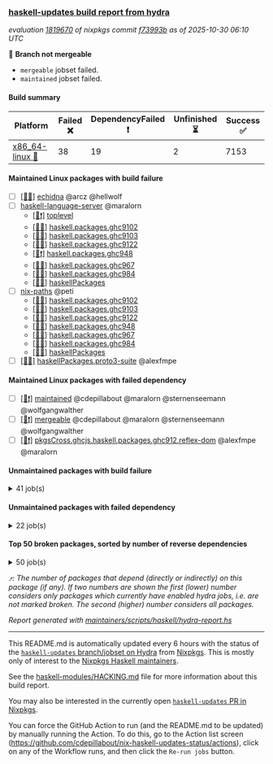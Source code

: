### [haskell-updates build report from hydra](https://hydra.nixos.org/jobset/nixpkgs/haskell-updates)
*evaluation [1819670](https://hydra.nixos.org/eval/1819670) of nixpkgs commit [f73993b](https://github.com/NixOS/nixpkgs/commits/f73993b07e2e2c207a154c4fc836c86213f616da) as of 2025-10-30 06:10 UTC*

🔴 **Branch not mergeable**
  * `mergeable` jobset failed.
  * `maintained` jobset failed.

#### Build summary

 | Platform | Failed ❌ | DependencyFailed ❗ | Unfinished ⏳ | Success ✅ | 
 | --- | --- | --- | --- | --- | 
 | [x86_64-linux 🐧](https://hydra.nixos.org/eval/1819670?filter=.x86_64-linux) | 38 | 19 | 2 | 7153 | 
#### Maintained Linux packages with build failure
- [ ] [[🐧❌]](https://hydra.nixos.org/build/311300707) [echidna](https://hydra.nixos.org/eval/1819670?filter=echidna) @arcz @hellwolf
- [ ] [haskell-language-server](https://hydra.nixos.org/eval/1819670?filter=haskell-language-server) @maralorn
  - [[🐧❗]](https://hydra.nixos.org/build/311049828) [toplevel](https://hydra.nixos.org/eval/1819670?filter=haskell-language-server)
  - [[🐧❌]](https://hydra.nixos.org/build/311049857) [haskell.packages.ghc9102](https://hydra.nixos.org/eval/1819670?filter=haskell.packages.ghc9102.haskell-language-server)
  - [[🐧❌]](https://hydra.nixos.org/build/311049790) [haskell.packages.ghc9103](https://hydra.nixos.org/eval/1819670?filter=haskell.packages.ghc9103.haskell-language-server)
  - [[🐧❌]](https://hydra.nixos.org/build/311050347) [haskell.packages.ghc9122](https://hydra.nixos.org/eval/1819670?filter=haskell.packages.ghc9122.haskell-language-server)
  - [[🐧❗]](https://hydra.nixos.org/build/311050666) [haskell.packages.ghc948](https://hydra.nixos.org/eval/1819670?filter=haskell.packages.ghc948.haskell-language-server)
  - [[🐧❌]](https://hydra.nixos.org/build/311051122) [haskell.packages.ghc967](https://hydra.nixos.org/eval/1819670?filter=haskell.packages.ghc967.haskell-language-server)
  - [[🐧❌]](https://hydra.nixos.org/build/311051259) [haskell.packages.ghc984](https://hydra.nixos.org/eval/1819670?filter=haskell.packages.ghc984.haskell-language-server)
  - [[🐧❌]](https://hydra.nixos.org/build/311053036) [haskellPackages](https://hydra.nixos.org/eval/1819670?filter=haskellPackages.haskell-language-server)
- [ ] [nix-paths](https://hydra.nixos.org/eval/1819670?filter=nix-paths) @peti
  - [[🐧❌]](https://hydra.nixos.org/build/311049714) [haskell.packages.ghc9102](https://hydra.nixos.org/eval/1819670?filter=haskell.packages.ghc9102.nix-paths)
  - [[🐧❌]](https://hydra.nixos.org/build/311049733) [haskell.packages.ghc9103](https://hydra.nixos.org/eval/1819670?filter=haskell.packages.ghc9103.nix-paths)
  - [[🐧❌]](https://hydra.nixos.org/build/311049761) [haskell.packages.ghc9122](https://hydra.nixos.org/eval/1819670?filter=haskell.packages.ghc9122.nix-paths)
  - [[🐧❌]](https://hydra.nixos.org/build/311049776) [haskell.packages.ghc948](https://hydra.nixos.org/eval/1819670?filter=haskell.packages.ghc948.nix-paths)
  - [[🐧❌]](https://hydra.nixos.org/build/311049800) [haskell.packages.ghc967](https://hydra.nixos.org/eval/1819670?filter=haskell.packages.ghc967.nix-paths)
  - [[🐧❌]](https://hydra.nixos.org/build/311049825) [haskell.packages.ghc984](https://hydra.nixos.org/eval/1819670?filter=haskell.packages.ghc984.nix-paths)
  - [[🐧❌]](https://hydra.nixos.org/build/311054380) [haskellPackages](https://hydra.nixos.org/eval/1819670?filter=haskellPackages.nix-paths)
- [ ] [[🐧❌]](https://hydra.nixos.org/build/311300717) [haskellPackages.proto3-suite](https://hydra.nixos.org/eval/1819670?filter=haskellPackages.proto3-suite) @alexfmpe
#### Maintained Linux packages with failed dependency
- [ ] [[🐧❗]](https://hydra.nixos.org/build/311300735) [maintained](https://hydra.nixos.org/eval/1819670?filter=maintained) @cdepillabout @maralorn @sternenseemann @wolfgangwalther
- [ ] [[🐧❗]](https://hydra.nixos.org/build/311057087) [mergeable](https://hydra.nixos.org/eval/1819670?filter=mergeable) @cdepillabout @maralorn @sternenseemann @wolfgangwalther
- [ ] [[🐧❗]](https://hydra.nixos.org/build/311300734) [pkgsCross.ghcjs.haskell.packages.ghc912.reflex-dom](https://hydra.nixos.org/eval/1819670?filter=pkgsCross.ghcjs.haskell.packages.ghc912.reflex-dom) @alexfmpe @maralorn
#### Unmaintained packages with build failure
<details><summary>41 job(s) </summary>

- [ ] [[🐧❌]](https://hydra.nixos.org/build/311052831) [haskellPackages.gpu-vulkan-middle](https://hydra.nixos.org/eval/1819670?filter=haskellPackages.gpu-vulkan-middle)  ⤴️ 7 | 7
- [ ] [[🐧❌]](https://hydra.nixos.org/build/311053157) [haskellPackages.hs-opentelemetry-instrumentation-wai](https://hydra.nixos.org/eval/1819670?filter=haskellPackages.hs-opentelemetry-instrumentation-wai)  ⤴️ 2 | 3
- [ ] [[🐧❌]](https://hydra.nixos.org/build/311300709) [haskellPackages.duckdb-ffi](https://hydra.nixos.org/eval/1819670?filter=haskellPackages.duckdb-ffi)  ⤴️ 1 | 1
- [ ] [[🐧❌]](https://hydra.nixos.org/build/311053155) [haskellPackages.hs-opentelemetry-instrumentation-conduit](https://hydra.nixos.org/eval/1819670?filter=haskellPackages.hs-opentelemetry-instrumentation-conduit)  ⤴️ 1 | 1
- [ ] [[🐧❌]](https://hydra.nixos.org/build/311053185) [haskellPackages.hs-opentelemetry-utils-exceptions](https://hydra.nixos.org/eval/1819670?filter=haskellPackages.hs-opentelemetry-utils-exceptions)  ⤴️ 1 | 1
- [ ] [[🐧❌]](https://hydra.nixos.org/build/311056095) [haskellPackages.temporal-sdk-core](https://hydra.nixos.org/eval/1819670?filter=haskellPackages.temporal-sdk-core)  ⤴️ 1 | 1
- [ ] [[🐧❌]](https://hydra.nixos.org/build/311050783) [haskellPackages.attoparsec-isotropic](https://hydra.nixos.org/eval/1819670?filter=haskellPackages.attoparsec-isotropic)  ⤴️ 0 | 1
- [ ] [[🐧❌]](https://hydra.nixos.org/build/311053162) [haskellPackages.hs-opentelemetry-instrumentation-persistent](https://hydra.nixos.org/eval/1819670?filter=haskellPackages.hs-opentelemetry-instrumentation-persistent)  ⤴️ 0 | 1
- [ ] [[🐧❌]](https://hydra.nixos.org/build/311050009) [haskellPackages.H](https://hydra.nixos.org/eval/1819670?filter=haskellPackages.H) 
- [ ] [[🐧❌]](https://hydra.nixos.org/build/311049998) [haskellPackages.Infinitree](https://hydra.nixos.org/eval/1819670?filter=haskellPackages.Infinitree) 
- [ ] [[🐧❌]](https://hydra.nixos.org/build/311050775) [haskellPackages.attic](https://hydra.nixos.org/eval/1819670?filter=haskellPackages.attic) 
- [ ] [[🐧❌]](https://hydra.nixos.org/build/311051176) [haskellPackages.cabal-matrix](https://hydra.nixos.org/eval/1819670?filter=haskellPackages.cabal-matrix) 
- [ ] [[🐧❌]](https://hydra.nixos.org/build/311051388) [haskellPackages.clickhouse-haskell](https://hydra.nixos.org/eval/1819670?filter=haskellPackages.clickhouse-haskell) 
- [ ] [[🐧❌]](https://hydra.nixos.org/build/311051270) [haskellPackages.cmark-gfm-lens](https://hydra.nixos.org/eval/1819670?filter=haskellPackages.cmark-gfm-lens) 
- [ ] [[🐧❌]](https://hydra.nixos.org/build/311051296) [haskellPackages.cmark-lens](https://hydra.nixos.org/eval/1819670?filter=haskellPackages.cmark-lens) 
- [ ] [[🐧❌]](https://hydra.nixos.org/build/311052040) [haskellPackages.eventlog-live-influxdb](https://hydra.nixos.org/eval/1819670?filter=haskellPackages.eventlog-live-influxdb) 
- [ ] [[🐧❌]](https://hydra.nixos.org/build/311052387) [haskellPackages.gh](https://hydra.nixos.org/eval/1819670?filter=haskellPackages.gh) 
- [ ] [[🐧❌]](https://hydra.nixos.org/build/311052382) [haskellPackages.ghc-compat](https://hydra.nixos.org/eval/1819670?filter=haskellPackages.ghc-compat) 
- [ ] [ghc-lib](https://hydra.nixos.org/eval/1819670?filter=ghc-lib) 
  - [[🐧✅]](https://hydra.nixos.org/build/311049695) [haskell.packages.ghc9102](https://hydra.nixos.org/eval/1819670?filter=haskell.packages.ghc9102.ghc-lib)
  - [[🐧✅]](https://hydra.nixos.org/build/311049718) [haskell.packages.ghc9103](https://hydra.nixos.org/eval/1819670?filter=haskell.packages.ghc9103.ghc-lib)
  - [[🐧✅]](https://hydra.nixos.org/build/311049743) [haskell.packages.ghc9122](https://hydra.nixos.org/eval/1819670?filter=haskell.packages.ghc9122.ghc-lib)
  - [[🐧✅]](https://hydra.nixos.org/build/311049759) [haskell.packages.ghc948](https://hydra.nixos.org/eval/1819670?filter=haskell.packages.ghc948.ghc-lib)
  - [[🐧❌]](https://hydra.nixos.org/build/311049784) [haskell.packages.ghc967](https://hydra.nixos.org/eval/1819670?filter=haskell.packages.ghc967.ghc-lib)
  - [[🐧❌]](https://hydra.nixos.org/build/311049812) [haskell.packages.ghc984](https://hydra.nixos.org/eval/1819670?filter=haskell.packages.ghc984.ghc-lib)
  - [[🐧✅]](https://hydra.nixos.org/build/311052385) [haskellPackages](https://hydra.nixos.org/eval/1819670?filter=haskellPackages.ghc-lib)
- [ ] [[🐧❌]](https://hydra.nixos.org/build/311052496) [haskellPackages.gi-notify](https://hydra.nixos.org/eval/1819670?filter=haskellPackages.gi-notify) 
- [ ] [[🐧❌]](https://hydra.nixos.org/build/311052802) [haskellPackages.hackage-publish](https://hydra.nixos.org/eval/1819670?filter=haskellPackages.hackage-publish) 
- [ ] [[🐧❌]](https://hydra.nixos.org/build/311053149) [haskellPackages.hs-opentelemetry-exporter-handle](https://hydra.nixos.org/eval/1819670?filter=haskellPackages.hs-opentelemetry-exporter-handle) 
- [ ] [[🐧❌]](https://hydra.nixos.org/build/311053165) [haskellPackages.hs-opentelemetry-exporter-in-memory](https://hydra.nixos.org/eval/1819670?filter=haskellPackages.hs-opentelemetry-exporter-in-memory) 
- [ ] [[🐧❌]](https://hydra.nixos.org/build/311053154) [haskellPackages.hs-opentelemetry-instrumentation-hspec](https://hydra.nixos.org/eval/1819670?filter=haskellPackages.hs-opentelemetry-instrumentation-hspec) 
- [ ] [[🐧❌]](https://hydra.nixos.org/build/311053156) [haskellPackages.hs-opentelemetry-instrumentation-postgresql-simple](https://hydra.nixos.org/eval/1819670?filter=haskellPackages.hs-opentelemetry-instrumentation-postgresql-simple) 
- [ ] [[🐧❌]](https://hydra.nixos.org/build/311053195) [haskellPackages.hs-opentelemetry-instrumentation-tasty](https://hydra.nixos.org/eval/1819670?filter=haskellPackages.hs-opentelemetry-instrumentation-tasty) 
- [ ] [[🐧❌]](https://hydra.nixos.org/build/311053632) [haskellPackages.jsonschema](https://hydra.nixos.org/eval/1819670?filter=haskellPackages.jsonschema) 
- [ ] [[🐧❌]](https://hydra.nixos.org/build/311053837) [haskellPackages.linear-core-prototype](https://hydra.nixos.org/eval/1819670?filter=haskellPackages.linear-core-prototype) 
- [ ] [[🐧❌]](https://hydra.nixos.org/build/311053883) [haskellPackages.log](https://hydra.nixos.org/eval/1819670?filter=haskellPackages.log) 
- [ ] [[🐧❌]](https://hydra.nixos.org/build/311054602) [haskellPackages.pandoc-crossref](https://hydra.nixos.org/eval/1819670?filter=haskellPackages.pandoc-crossref) 
- [ ] [[🐧❌]](https://hydra.nixos.org/build/311055152) [haskellPackages.rebound](https://hydra.nixos.org/eval/1819670?filter=haskellPackages.rebound) 
- [ ] [[🐧❌]](https://hydra.nixos.org/build/311055399) [haskellPackages.scotty-haxl](https://hydra.nixos.org/eval/1819670?filter=haskellPackages.scotty-haxl) 
- [ ] [[🐧❌]](https://hydra.nixos.org/build/311055508) [haskellPackages.servant-haxl-client](https://hydra.nixos.org/eval/1819670?filter=haskellPackages.servant-haxl-client) 
- [ ] [[🐧❌]](https://hydra.nixos.org/build/311057098) [tamarin-prover](https://hydra.nixos.org/eval/1819670?filter=tamarin-prover) 
</details>

#### Unmaintained packages with failed dependency
<details><summary>22 job(s) </summary>

- [ ] [[🐧❗]](https://hydra.nixos.org/build/311052841) [haskellPackages.gpu-vulkan-middle-khr-surface](https://hydra.nixos.org/eval/1819670?filter=haskellPackages.gpu-vulkan-middle-khr-surface)  ⤴️ 5 | 5
- [ ] [[🐧❗]](https://hydra.nixos.org/build/311052838) [haskellPackages.gpu-vulkan](https://hydra.nixos.org/eval/1819670?filter=haskellPackages.gpu-vulkan)  ⤴️ 3 | 3
- [ ] [[🐧❗]](https://hydra.nixos.org/build/311052857) [haskellPackages.gpu-vulkan-khr-surface](https://hydra.nixos.org/eval/1819670?filter=haskellPackages.gpu-vulkan-khr-surface)  ⤴️ 2 | 2
- [ ] [miso](https://hydra.nixos.org/eval/1819670?filter=miso)  ⤴️ 1 | 3
  - [[🐧✅]](https://hydra.nixos.org/build/311054137) [haskellPackages](https://hydra.nixos.org/eval/1819670?filter=haskellPackages.miso)
  - [[🐧❗]](https://hydra.nixos.org/build/311300733) [pkgsCross.ghcjs.haskell.packages.ghc912](https://hydra.nixos.org/eval/1819670?filter=pkgsCross.ghcjs.haskell.packages.ghc912.miso)
- [ ] [[🐧❗]](https://hydra.nixos.org/build/311052852) [haskellPackages.gpu-vulkan-middle-khr-surface-glfw](https://hydra.nixos.org/eval/1819670?filter=haskellPackages.gpu-vulkan-middle-khr-surface-glfw)  ⤴️ 1 | 1
- [ ] [[🐧❗]](https://hydra.nixos.org/build/311052846) [haskellPackages.gpu-vulkan-middle-khr-swapchain](https://hydra.nixos.org/eval/1819670?filter=haskellPackages.gpu-vulkan-middle-khr-swapchain)  ⤴️ 1 | 1
- [ ] [[🐧❗]](https://hydra.nixos.org/build/311300710) [haskellPackages.duckdb-simple](https://hydra.nixos.org/eval/1819670?filter=haskellPackages.duckdb-simple) 
- [ ] [ghc-tags](https://hydra.nixos.org/eval/1819670?filter=ghc-tags) 
  - [[🐧✅]](https://hydra.nixos.org/build/311049745) [haskell.packages.ghc9102](https://hydra.nixos.org/eval/1819670?filter=haskell.packages.ghc9102.ghc-tags)
  - [[🐧✅]](https://hydra.nixos.org/build/311049723) [haskell.packages.ghc9103](https://hydra.nixos.org/eval/1819670?filter=haskell.packages.ghc9103.ghc-tags)
  - [[🐧✅]](https://hydra.nixos.org/build/311049769) [haskell.packages.ghc948](https://hydra.nixos.org/eval/1819670?filter=haskell.packages.ghc948.ghc-tags)
  - [[🐧❗]](https://hydra.nixos.org/build/311049815) [haskell.packages.ghc967](https://hydra.nixos.org/eval/1819670?filter=haskell.packages.ghc967.ghc-tags)
  - [[🐧✅]](https://hydra.nixos.org/build/311052400) [haskellPackages](https://hydra.nixos.org/eval/1819670?filter=haskellPackages.ghc-tags)
- [ ] [[🐧❗]](https://hydra.nixos.org/build/311052872) [haskellPackages.gpu-vulkan-khr-surface-glfw](https://hydra.nixos.org/eval/1819670?filter=haskellPackages.gpu-vulkan-khr-surface-glfw) 
- [ ] [[🐧❗]](https://hydra.nixos.org/build/311052860) [haskellPackages.gpu-vulkan-khr-swapchain](https://hydra.nixos.org/eval/1819670?filter=haskellPackages.gpu-vulkan-khr-swapchain) 
- [ ] [[🐧❗]](https://hydra.nixos.org/build/311053191) [haskellPackages.hotel-california](https://hydra.nixos.org/eval/1819670?filter=haskellPackages.hotel-california) 
- [ ] [[🐧❗]](https://hydra.nixos.org/build/311053194) [haskellPackages.hs-opentelemetry-instrumentation-cloudflare](https://hydra.nixos.org/eval/1819670?filter=haskellPackages.hs-opentelemetry-instrumentation-cloudflare) 
- [ ] [[🐧❗]](https://hydra.nixos.org/build/311053168) [haskellPackages.hs-opentelemetry-instrumentation-http-client](https://hydra.nixos.org/eval/1819670?filter=haskellPackages.hs-opentelemetry-instrumentation-http-client) 
- [ ] [[🐧❗]](https://hydra.nixos.org/build/311053169) [haskellPackages.hs-opentelemetry-instrumentation-yesod](https://hydra.nixos.org/eval/1819670?filter=haskellPackages.hs-opentelemetry-instrumentation-yesod) 
- [ ] [[🐧❗]](https://hydra.nixos.org/build/311056110) [haskellPackages.temporal-sdk](https://hydra.nixos.org/eval/1819670?filter=haskellPackages.temporal-sdk) 
</details>

#### Top 50 broken packages, sorted by number of reverse dependencies
<details><summary>50 job(s) </summary>

[haskell98](https://packdeps.haskellers.com/reverse/haskell98) ⤴️ 152  
[failure](https://packdeps.haskellers.com/reverse/failure) ⤴️ 72  
[enumerator](https://packdeps.haskellers.com/reverse/enumerator) ⤴️ 56  
[util](https://packdeps.haskellers.com/reverse/util) ⤴️ 49  
[derive](https://packdeps.haskellers.com/reverse/derive) ⤴️ 48  
[connection](https://packdeps.haskellers.com/reverse/connection) ⤴️ 47  
[fclabels](https://packdeps.haskellers.com/reverse/fclabels) ⤴️ 47  
[accelerate](https://packdeps.haskellers.com/reverse/accelerate) ⤴️ 42  
[syb-with-class](https://packdeps.haskellers.com/reverse/syb-with-class) ⤴️ 42  
[MonadCatchIO-transformers](https://packdeps.haskellers.com/reverse/MonadCatchIO-transformers) ⤴️ 41  
[TypeCompose](https://packdeps.haskellers.com/reverse/TypeCompose) ⤴️ 41  
[PrimitiveArray](https://packdeps.haskellers.com/reverse/PrimitiveArray) ⤴️ 35  
[crypto-random](https://packdeps.haskellers.com/reverse/crypto-random) ⤴️ 35  
[dual](https://packdeps.haskellers.com/reverse/dual) ⤴️ 32  
[hsp](https://packdeps.haskellers.com/reverse/hsp) ⤴️ 32  
[language-ecmascript](https://packdeps.haskellers.com/reverse/language-ecmascript) ⤴️ 31  
[hw-int](https://packdeps.haskellers.com/reverse/hw-int) ⤴️ 29  
[hw-string-parse](https://packdeps.haskellers.com/reverse/hw-string-parse) ⤴️ 29  
[iteratee](https://packdeps.haskellers.com/reverse/iteratee) ⤴️ 29  
[composite-base](https://packdeps.haskellers.com/reverse/composite-base) ⤴️ 28  
[hw-bits](https://packdeps.haskellers.com/reverse/hw-bits) ⤴️ 28  
[regexpr](https://packdeps.haskellers.com/reverse/regexpr) ⤴️ 27  
[text-format](https://packdeps.haskellers.com/reverse/text-format) ⤴️ 27  
[crypto-numbers](https://packdeps.haskellers.com/reverse/crypto-numbers) ⤴️ 25  
[either-unwrap](https://packdeps.haskellers.com/reverse/either-unwrap) ⤴️ 25  
[bits-extra](https://packdeps.haskellers.com/reverse/bits-extra) ⤴️ 23  
[Crypto](https://packdeps.haskellers.com/reverse/Crypto) ⤴️ 22  
[crypto-pubkey](https://packdeps.haskellers.com/reverse/crypto-pubkey) ⤴️ 22  
[haskelldb](https://packdeps.haskellers.com/reverse/haskelldb) ⤴️ 22  
[wxdirect](https://packdeps.haskellers.com/reverse/wxdirect) ⤴️ 22  
[BiobaseTypes](https://packdeps.haskellers.com/reverse/BiobaseTypes) ⤴️ 21  
[alg](https://packdeps.haskellers.com/reverse/alg) ⤴️ 21  
[hw-rankselect-base](https://packdeps.haskellers.com/reverse/hw-rankselect-base) ⤴️ 21  
[libxml-sax](https://packdeps.haskellers.com/reverse/libxml-sax) ⤴️ 21  
[wxc](https://packdeps.haskellers.com/reverse/wxc) ⤴️ 21  
[biocore](https://packdeps.haskellers.com/reverse/biocore) ⤴️ 20  
[hw-excess](https://packdeps.haskellers.com/reverse/hw-excess) ⤴️ 20  
[wxcore](https://packdeps.haskellers.com/reverse/wxcore) ⤴️ 20  
[attoparsec-enumerator](https://packdeps.haskellers.com/reverse/attoparsec-enumerator) ⤴️ 19  
[cprng-aes](https://packdeps.haskellers.com/reverse/cprng-aes) ⤴️ 19  
[fay](https://packdeps.haskellers.com/reverse/fay) ⤴️ 19  
[hsx2hs](https://packdeps.haskellers.com/reverse/hsx2hs) ⤴️ 19  
[hw-balancedparens](https://packdeps.haskellers.com/reverse/hw-balancedparens) ⤴️ 19  
[ixset](https://packdeps.haskellers.com/reverse/ixset) ⤴️ 19  
[mmsyn2](https://packdeps.haskellers.com/reverse/mmsyn2) ⤴️ 19  
[wx](https://packdeps.haskellers.com/reverse/wx) ⤴️ 19  
[BiobaseENA](https://packdeps.haskellers.com/reverse/BiobaseENA) ⤴️ 18  
[asn1-data](https://packdeps.haskellers.com/reverse/asn1-data) ⤴️ 18  
[bytestring-show](https://packdeps.haskellers.com/reverse/bytestring-show) ⤴️ 18  
[dbus-core](https://packdeps.haskellers.com/reverse/dbus-core) ⤴️ 18  
</details>


*⤴️: The number of packages that depend (directly or indirectly) on this package (if any). If two numbers are shown the first (lower) number considers only packages which currently have enabled hydra jobs, i.e. are not marked broken. The second (higher) number considers all packages.*

*Report generated with [maintainers/scripts/haskell/hydra-report.hs](https://github.com/NixOS/nixpkgs/blob/haskell-updates/maintainers/scripts/haskell/hydra-report.hs)*


----------------------------------------------------------------------

This README.md is automatically updated every 6 hours with the status of the
[`haskell-updates` branch/jobset on Hydra](https://hydra.nixos.org/jobset/nixpkgs/haskell-updates)
from [Nixpkgs](https://github.com/NixOS/nixpkgs).  This is mostly only of
interest to the [Nixpkgs Haskell maintainers](https://github.com/orgs/NixOS/teams/haskell).

See the
[haskell-modules/HACKING.md](https://github.com/NixOS/nixpkgs/blob/haskell-updates/pkgs/development/haskell-modules/HACKING.md)
file for more information about this build report.

You may also be interested in the currently open
[`haskell-updates` PR in Nixpkgs](https://github.com/nixos/nixpkgs/pulls?q=is%3Apr+is%3Aopen+head%3Ahaskell-updates).

You can force the GitHub Action to run (and the README.md to be updated) by
manually running the Action.  To do this, go to the Action list screen
(https://github.com/cdepillabout/nix-haskell-updates-status/actions),
click on any of the Workflow runs, and then click the `Re-run jobs` button.
